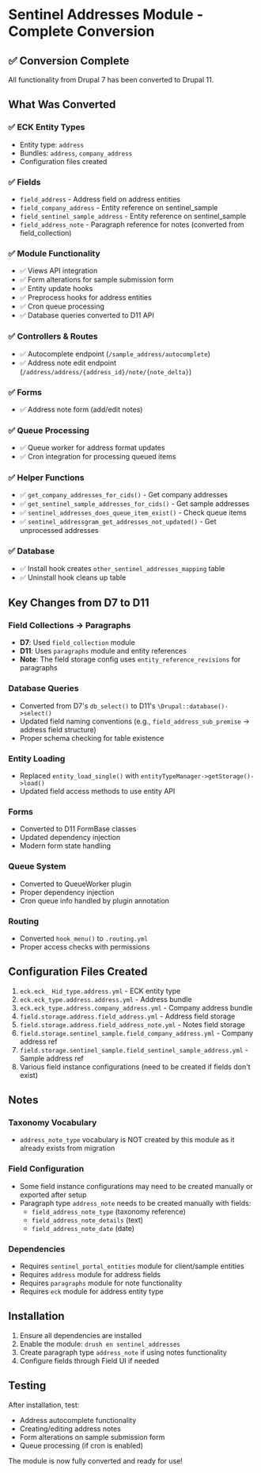 # Sentinel Addresses Module - Complete Conversion

## ✅ Conversion Complete

All functionality from Drupal 7 has been converted to Drupal 11.

## What Was Converted

### ✅ ECK Entity Types
- Entity type: `address`
- Bundles: `address`, `company_address`
- Configuration files created

### ✅ Fields
- `field_address` - Address field on address entities
- `field_company_address` - Entity reference on sentinel_sample
- `field_sentinel_sample_address` - Entity reference on sentinel_sample  
- `field_address_note` - Paragraph reference for notes (converted from field_collection)

### ✅ Module Functionality
- ✅ Views API integration
- ✅ Form alterations for sample submission form
- ✅ Entity update hooks
- ✅ Preprocess hooks for address entities
- ✅ Cron queue processing
- ✅ Database queries converted to D11 API

### ✅ Controllers & Routes
- ✅ Autocomplete endpoint (`/sample_address/autocomplete`)
- ✅ Address note edit endpoint (`/address/address/{address_id}/note/{note_delta}`)

### ✅ Forms
- ✅ Address note form (add/edit notes)

### ✅ Queue Processing
- ✅ Queue worker for address format updates
- ✅ Cron integration for processing queued items

### ✅ Helper Functions
- ✅ `get_company_addresses_for_cids()` - Get company addresses
- ✅ `get_sentinel_sample_addresses_for_cids()` - Get sample addresses
- ✅ `sentinel_addresses_does_queue_item_exist()` - Check queue items
- ✅ `sentinel_addressgram_get_addresses_not_updated()` - Get unprocessed addresses

### ✅ Database
- ✅ Install hook creates `other_sentinel_addresses_mapping` table
- ✅ Uninstall hook cleans up table

## Key Changes from D7 to D11

### Field Collections → Paragraphs
- **D7**: Used `field_collection` module
- **D11**: Uses `paragraphs` module and entity references
- **Note**: The field storage config uses `entity_reference_revisions` for paragraphs

### Database Queries
- Converted from D7's `db_select()` to D11's `\Drupal::database()->select()`
- Updated field naming conventions (e.g., `field_address_sub_premise` → address field structure)
- Proper schema checking for table existence

### Entity Loading
- Replaced `entity_load_single()` with `entityTypeManager->getStorage()->load()`
- Updated field access methods to use entity API

### Forms
- Converted to D11 FormBase classes
- Updated dependency injection
- Modern form state handling

### Queue System
- Converted to QueueWorker plugin
- Proper dependency injection
- Cron queue info handled by plugin annotation

### Routing
- Converted `hook_menu()` to `.routing.yml`
- Proper access checks with permissions

## Configuration Files Created

1. `eck.eck_ Hid_type.address.yml` - ECK entity type
2. `eck.eck_type.address.address.yml` - Address bundle
3. `eck.eck_type.address.company_address.yml` - Company address bundle
4. `field.storage.address.field_address.yml` - Address field storage
5. `field.storage.address.field_address_note.yml` - Notes field storage
6. `field.storage.sentinel_sample.field_company_address.yml` - Company address ref
7. `field.storage.sentinel_sample.field_sentinel_sample_address.yml` - Sample address ref
8. Various field instance configurations (need to be created if fields don't exist)

## Notes

### Taxonomy Vocabulary
- `address_note_type` vocabulary is NOT created by this module as it already exists from migration

### Field Configuration
- Some field instance configurations may need to be created manually or exported after setup
- Paragraph type `address_note` needs to be created manually with fields:
  - `field_address_note_type` (taxonomy reference)
  - `field_address_note_details` (text)
  - `field_address_note_date` (date)

### Dependencies
- Requires `sentinel_portal_entities` module for client/sample entities
- Requires `address` module for address fields
- Requires `paragraphs` module for note functionality
- Requires `eck` module for address entity type

## Installation

1. Ensure all dependencies are installed
2. Enable the module: `drush en sentinel_addresses`
3. Create paragraph type `address_note` if using notes functionality
4. Configure fields through Field UI if needed

## Testing

After installation, test:
- Address autocomplete functionality
- Creating/editing address notes
- Form alterations on sample submission form
- Queue processing (if cron is enabled)

The module is now fully converted and ready for use!